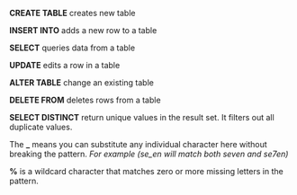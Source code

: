 **CREATE TABLE** creates new table


**INSERT INTO** adds a new row to a table


**SELECT** queries data from a table


**UPDATE** edits a row in a table


**ALTER TABLE** change an existing table


**DELETE FROM** deletes rows from a table


**SELECT DISTINCT** return unique values in the result set. It filters out all duplicate values.


The **_** means you can substitute any individual character here without breaking the pattern. 
*For example (se_en will match both seven and se7en)*


**%** is a wildcard character that matches zero or more missing letters in the pattern.
